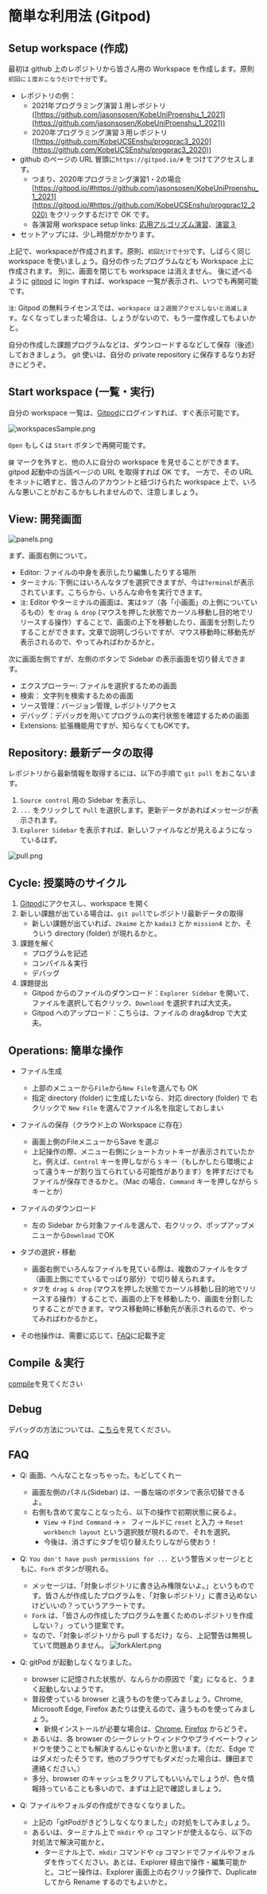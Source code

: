 # 簡単な利用法 (Gitpod)

## Setup workspace (作成)

最初は github 上のレポジトリから皆さん用の Workspace を作成します。原則`初回に１度おこなうだけで十分`です。

* レポジトリの例：
  * 2021年プログラミング演習１用レポジトリ([https://github.com/jasonsosen/KobeUniProenshu_1_2021](https://github.com/jasonsosen/KobeUniProenshu_1_2021))
  * 2020年プログラミング演習３用レポジトリ([https://github.com/KobeUCSEnshu/progprac3_2020](https://github.com/KobeUCSEnshu/progprac3_2020))
* github のページの URL 冒頭に`https://gitpod.io/#` をつけてアクセスします。
  * つまり、2020年プログラミング演習1・2の場合 [https://gitpod.io/#https://github.com/jasonsosen/KobeUniProenshu_1_2021](https://gitpod.io/#https://github.com/KobeUCSEnshu/progprac12_2020) をクリックするだけで OK です。
  * 各演習用 workspace setup links: [応用アルゴリズム演習](https://gitpod.io/#https://github.com/tomiokamada/advAlgoSamples)、[演習３](https://gitpod.io/#https://github.com/KobeUCSEnshu/progprac3_2020)
* セットアップには、少し時間がかかります。

上記で、workspaceが作成されます。原則、`初回だけで十分`です。しばらく同じ workspace を使いましょう。自分の作ったプログラムなども Workspace 上に作成されます。
別に、画面を閉じても workspace は消えません。
後に述べるように [gitpod](https://gitpod.io/) に login すれば、workspace 一覧が表示され、いつでも再開可能です。

`注`: Gitpod の無料ライセンスでは、`workspace は２週間アクセスしないと消滅します`。なくなってしまった場合は、しょうがないので、もう一度作成してもよいかと。

自分の作成した課題プログラムなどは、ダウンロードするなどして保存（後述）しておきましょう。
git 使いは、自分の private repository に保存するなりお好きにどうぞ。


## Start workspace (一覧・実行)

自分の workspace 一覧は、[Gitpod](https://gitpod.io/)にログインすれば、すぐ表示可能です。

![workspacesSample.png](workspacesSample.png)

`Open` もしくは `Start` ボタンで再開可能です。

`鍵` マークを外すと、他の人に自分の workspace を見せることができます。
gitpod 起動中の当該ページの URL を取得すれば OK です。
一方で、その URL をネットに晒すと、皆さんのアカウントと紐づけられた workspace 上で、いろんな悪いことがおこるかもしれませんので、注意しましょう。


## View: 開発画面

![panels.png](panels.png)

まず、画面右側について。

* Editor: ファイルの中身を表示したり編集したりする場所
* ターミナル: 下側にはいろんなタブを選択できますが、今は`Terminal`が表示されています。こちらから、いろんな命令を実行できます。
* `注`: Editor やターミナルの画面は、実は`タブ`（各「小画面」の上側についているもの）を `drag & drop` (マウスを押した状態でカーソル移動し目的地でリリースする操作）することで、画面の上下を移動したり、画面を分割したりすることができます。文章で説明しづらいですが、マウス移動時に移動先が表示されるので、やってみればわかるかと。

次に画面左側ですが、左側のボタンで Sidebar の表示画面を切り替えできます。

* エクスプローラー: ファイルを選択するための画面
* 検索： 文字列を検索するための画面
* ソース管理：バージョン管理, レポジトリアクセス
* デバッグ：デバッガを用いてプログラムの実行状態を確認するための画面
* Extensions: 拡張機能用ですが、知らなくてもOKです。


## Repository: 最新データの取得

レポジトリから最新情報を取得するには、以下の手順で `git pull` をおこないます。

1. `Source control` 用の Sidebar を表示し、
2. `...` をクリックして `Pull` を選択します。更新データがあればメッセージが表示されます。
3. `Explorer Sidebar` を表示すれば、新しいファイルなどが見えるようになっているはず。

![pull.png](pull.png)

## Cycle: 授業時のサイクル

1. [Gitpod](https://gitpod.io/)にアクセスし、workspace を開く
2. 新しい課題が出ている場合は、`git pull`でレポジトリ最新データの取得
   * 新しい課題が出ていれば、`2kaime` とか `kadai3` とか `mission4` とか、そういう directory (folder) が現れるかと。
3. 課題を解く
   * プログラムを記述
   * コンパイル＆実行
   * デバッグ
4. 課題提出
   * Gitpod からのファイルのダウンロード：`Explorer Sidebar` を開いて、ファイルを選択して右クリック、`Download` を選択すれば大丈夫。
   * Gitpod へのアップロード：こちらは、ファイルの drag&drop で大丈夫。

## Operations: 簡単な操作

* ファイル生成
  * 上部のメニューから`File`から`New File`を選んでも OK
  * 指定 directory (folder) に生成したいなら、対応 directory (folder) で 右クリックで `New File` を選んでファイル名を指定しておしまい

* ファイルの保存（クラウド上の Workspace に存在）
  * 画面上側のFileメニューからSave を選ぶ
  * 上記操作の際、メニュー右側にショートカットキーが表示されていたかと。例えば、`Control` キーを押しながら `S` キー（もしかしたら環境によって違うキーが割り当てられている可能性があります）を押すだけでもファイルが保存できるかと。（Mac の場合、`Command` キーを押しながら `S` キーとか）

* ファイルのダウンロード
  * 左の Sidebar から対象ファイルを選んで、右クリック、ポップアップメニューから`Download` でOK

* タブの選択・移動
  * 画面右側でいろんなファイルを見ている際は、複数のファイルをタブ（画面上側にでているでっぱり部分）で切り替えられます。
  * `タブ`を `drag & drop` (マウスを押した状態でカーソル移動し目的地でリリースする操作）することで、画面の上下を移動したり、画面を分割したりすることができます。マウス移動時に移動先が表示されるので、やってみればわかるかと。

* その他操作は、需要に応じて、[FAQ](howto.md#FAQ)に記載予定

## Compile ＆実行

[compile](compile.md)を見てください

## Debug

デバッグの方法については、[こちら](gitpod_Cdebug.md)を見てください。

## FAQ

* Q: 画面、へんなことなっちゃった。もどしてくれー
  * 画面左側のパネル(Sidebar) は、一番左端のボタンで表示切替できるよ。
  * 右側も含めて変なことなったら、以下の操作で初期状態に戻るよ。
    * `View` → `Find Command` → `> ` フィールドに `reset` と入力 → `Reset workbench layout` という選択肢が現れるので、それを選択。 
    * 今後は、消さずにタブを切り替えたりしながら使おう！

* Q: `You don't have push permissions for ...` という警告メッセージとともに、`Fork` ボタンが現れる。
  * メッセージは、「対象レポジトリに書き込み権限ないよ。」というものです。皆さんが作成したプログラムを、「対象レポジトリ」に書き込めないけどいいの？っていうアラートです。
  * `Fork` は、「皆さんの作成したプログラムを置くためのレポジトリを作成しない？」っていう提案です。
  * なので、「対象レポジトリから pull するだけ」なら、上記警告は無視していて問題ありません。
![forkAlert.png](forkAlert.png)

* Q: gitPod が起動しなくなりました。
  * browser に記憶された状態が、なんらかの原因で「変」になると、うまく起動しないようです。
  * 普段使っている browser と違うものを使ってみましょう。Chrome, Microsoft Edge, Firefox あたりは使えるので、違うものを使ってみましょう。
    * 新規インストールが必要な場合は、[Chrome](https://www.google.com/intl/ja_jp/chrome/), [Firefox](https://www.mozilla.org/ja/firefox/new/) からどうぞ。
  * あるいは、各 browser のシークレットウィンドウやプライベートウィンドウを使うことでも解決するんじゃないかと思います。（ただ、Edge ではダメだったそうです。他のブラウザでもダメだった場合は、鎌田まで連絡ください。）
  * 多分、browser のキャッシュをクリアしてもいいんでしょうが、色々情報持っていることも多いので、まずは上記で確認しましょう。

* Q: ファイルやフォルダの作成ができなくなりました。  
  * 上記の「gitPodがきどうしなくなりました」の対処をしてみましょう。
  * あるいは、ターミナル上で `mkdir` や `cp` コマンドが使えるなら、以下の対処法で解決可能かと。
    * ターミナル上で、`mkdir` コマンドや `cp` コマンドでファイルやフォルダを作ってください。あとは、Explorer 経由で操作・編集可能かと。コピー操作は、Explorer 画面上の右クリック操作で、Duplicate してから Rename するのでもよいかと。
  
  
  


